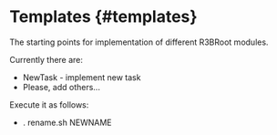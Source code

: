 Templates {#templates}
========

The starting points for implementation of different R3BRoot modules.

Currently there are:

- NewTask - implement new task
- Please, add others...

Execute it as follows:

- . rename.sh NEWNAME
